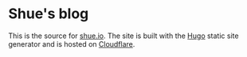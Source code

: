 # Shue's blog
This is the source for [shue.io](https://shue.io). The site is built with the [Hugo](//gohugo.io/) static site generator and is hosted on [Cloudflare](//www.cloudflare.com/).
